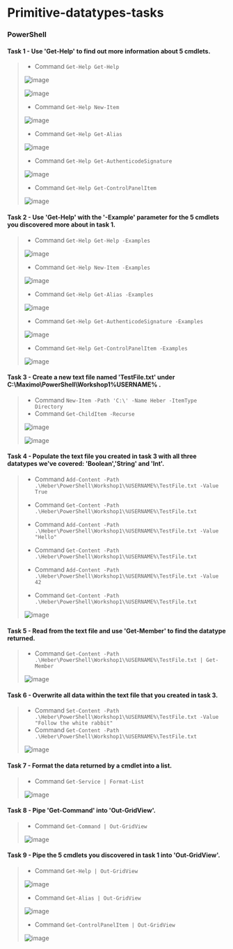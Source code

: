 # Primitive-datatypes-tasks
### PowerShell

#### Task 1 - Use 'Get-Help' to find out more information about 5 cmdlets.

> - Command `Get-Help Get-Help`
>
> ![image](https://user-images.githubusercontent.com/77643882/160606847-28ca9d2d-af14-4497-b14e-b2222f620c0b.png)
>
> ![image](https://user-images.githubusercontent.com/77643882/160606987-3568df61-d310-4fd3-9802-f7fa08c34588.png)
>
> - Command `Get-Help New-Item`
>
> ![image](https://user-images.githubusercontent.com/77643882/160607791-24ca4046-645c-4151-b381-1b508169219a.png)
>
> - Command `Get-Help Get-Alias`
>
> ![image](https://user-images.githubusercontent.com/77643882/160608545-6d9a7694-173f-4d83-a3f8-b29b959ab2b2.png)
>
> - Command `Get-Help Get-AuthenticodeSignature`
>
> ![image](https://user-images.githubusercontent.com/77643882/160608774-ceb9d854-e682-457a-b3ce-52143a94f671.png)
>
> - Command `Get-Help Get-ControlPanelItem`
>
> ![image](https://user-images.githubusercontent.com/77643882/160608940-60622162-b491-426b-8ba9-ed6546179ec4.png)

#### Task 2 - Use 'Get-Help' with the '-Example' parameter for the 5 cmdlets you discovered more about in task 1.

> - Command `Get-Help Get-Help -Examples`
>
> ![image](https://user-images.githubusercontent.com/77643882/160611222-62ee4c64-9740-4823-a6a5-7737df3a96ea.png)
>
> - Command `Get-Help New-Item -Examples`
>
> ![image](https://user-images.githubusercontent.com/77643882/160611431-6d39d5a6-7a63-4178-aa61-cef4b0157d50.png)
>
> - Command `Get-Help Get-Alias -Examples`
>
> ![image](https://user-images.githubusercontent.com/77643882/160611688-23426e97-6f29-4d21-905a-932266ec60cc.png)
>
> - Command `Get-Help Get-AuthenticodeSignature -Examples`
>
> ![image](https://user-images.githubusercontent.com/77643882/160612044-6a5ff59f-3809-4d8b-9c76-ad0dc3f0dadf.png)
>
> - Command `Get-Help Get-ControlPanelItem -Examples`
>
> ![image](https://user-images.githubusercontent.com/77643882/160613459-cdd9363e-be3b-4acc-b12b-f08323aa2fa7.png)

#### Task 3 - Create a new text file named 'TestFile.txt' under C:\Maximo\PowerShell\Workshop1\%USERNAME% .

> - Command `New-Item -Path 'C:\' -Name Heber -ItemType Directory`
> - Command `Get-ChildItem -Recurse`
> 
> ![image](https://user-images.githubusercontent.com/77643882/160616129-67275624-91f3-424a-ba33-906228337881.png)
> 
> ![image](https://user-images.githubusercontent.com/77643882/160617856-cf6c3e60-3b42-419a-8400-3157df4a46a4.png)

#### Task 4 - Populate the text file you created in task 3 with all three datatypes we've covered: 'Boolean','String' and 'Int'.

> - Command `Add-Content -Path .\Heber\PowerShell\Workshop1\%USERNAME%\TestFile.txt -Value True`
> - Command `Get-Content -Path .\Heber\PowerShell\Workshop1\%USERNAME%\TestFile.txt`
>
> - Command `Add-Content -Path .\Heber\PowerShell\Workshop1\%USERNAME%\TestFile.txt -Value "Hello"`
> - Command `Get-Content -Path .\Heber\PowerShell\Workshop1\%USERNAME%\TestFile.txt`
>
> - Command `Add-Content -Path .\Heber\PowerShell\Workshop1\%USERNAME%\TestFile.txt -Value 42`
> - Command `Get-Content -Path .\Heber\PowerShell\Workshop1\%USERNAME%\TestFile.txt`
>
> ![image](https://user-images.githubusercontent.com/77643882/160619791-21f88966-bf26-40ad-bfcd-ed4aa263317e.png)

#### Task 5 - Read from the text file and use 'Get-Member' to find the datatype returned.

> - Command `Get-Content -Path .\Heber\PowerShell\Workshop1\%USERNAME%\TestFile.txt | Get-Member`
>
> ![image](https://user-images.githubusercontent.com/77643882/160622360-653bf55f-1d20-4d46-8fd0-683d9effce86.png)

#### Task 6 - Overwrite all data within the text file that you created in task 3.

> - Command `Set-Content -Path .\Heber\PowerShell\Workshop1\%USERNAME%\TestFile.txt -Value "Follow the white rabbit"`
> - Command `Get-Content -Path .\Heber\PowerShell\Workshop1\%USERNAME%\TestFile.txt`
>
> ![image](https://user-images.githubusercontent.com/77643882/160623302-1d395a44-5f90-400f-a748-37c5b2b12d2c.png)

#### Task 7 - Format the data returned by a cmdlet into a list.

> - Command `Get-Service | Format-List`
>
> ![image](https://user-images.githubusercontent.com/77643882/160624207-3f7c27f6-beff-4970-aa10-9f20a4e6985a.png)

#### Task 8 - Pipe 'Get-Command' into 'Out-GridView'.

> - Command `Get-Command | Out-GridView`
>
> ![image](https://user-images.githubusercontent.com/77643882/160624764-8242461b-0e4e-4e8b-bcbf-34bafacf5a22.png)

#### Task 9 - Pipe the 5 cmdlets you discovered in task 1 into 'Out-GridView'.

> - Command `Get-Help | Out-GridView`
> 
> ![image](https://user-images.githubusercontent.com/77643882/160626001-eb7ce36a-3e05-4218-ba9f-d8456829519a.png)
>
> - Command `Get-Alias | Out-GridView`
>
> ![image](https://user-images.githubusercontent.com/77643882/160626535-f2c98a24-24e5-4c69-bc8a-bd4db6d88cc9.png)
>
> - Command `Get-ControlPanelItem | Out-GridView`
>
> ![image](https://user-images.githubusercontent.com/77643882/160626964-c974cf42-a9a2-4e00-b727-40800bf92d53.png)

>
>
>
>





























